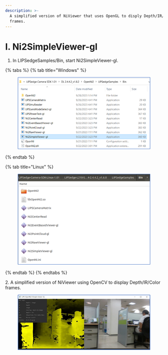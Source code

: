 ```yaml
---
description: >-
  A simplified version of NiViewer that uses OpenGL to disply Depth/IR/Color
  frames.
---
```


# I. Ni2SimpleViewer-gl

1. In LIPSedgeSamples/Bin, start Ni2SimpleViewer-gl.

{% tabs %}
{% tab title="Windows" %}
<figure><img src="../../.gitbook/assets/global_camera/sample_codes/image (52).png" alt=""><figcaption></figcaption></figure>
{% endtab %}

{% tab title="Linux" %}
<figure><img src="../../.gitbook/assets/image (10) (1) (2).png" alt=""><figcaption></figcaption></figure>
{% endtab %}
{% endtabs %}

2\. A simplified version of NiViewer using OpenCV to display Depth/IR/Color frames.

<figure><img src="../../.gitbook/assets/global_camera/sample_codes/image (53).png" alt=""><figcaption></figcaption></figure>

